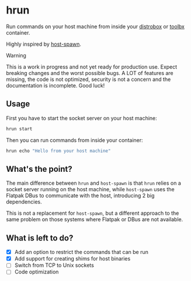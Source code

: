 # hrun

Run commands on your host machine from inside your [distrobox](https://github.com/89luca89/distrobox)
or [toolbx](https://github.com/containers/toolbox) container.

Highly inspired by [host-spawn](https://github.com/1player/host-spawn).

> [!WARNING]  
> This is a work in progress and not yet ready for production use. Expect
> breaking changes and the worst possible bugs. A LOT of features are missing,
> the code is not optimized, security is not a concern and the documentation is
> incomplete. Good luck!

## Usage

First you have to start the socket server on your host machine:

```bash
hrun start
```

Then you can run commands from inside your container:

```bash
hrun echo "Hello from your host machine"
```

## What's the point?

The main difference between `hrun` and `host-spawn` is that `hrun` relies on a
socket server running on the host machine, while `host-spawn` uses the Flatpak
DBus to communicate with the host, introducing 2 big dependencies.

This is not a replacement for `host-spawn`, but a different approach to the same
problem on those systems where Flatpak or DBus are not available.

## What is left to do?

- [x] Add an option to restrict the commands that can be run
- [x] Add support for creating shims for host binaries
- [ ] Switch from TCP to Unix sockets
- [ ] Code optimization
